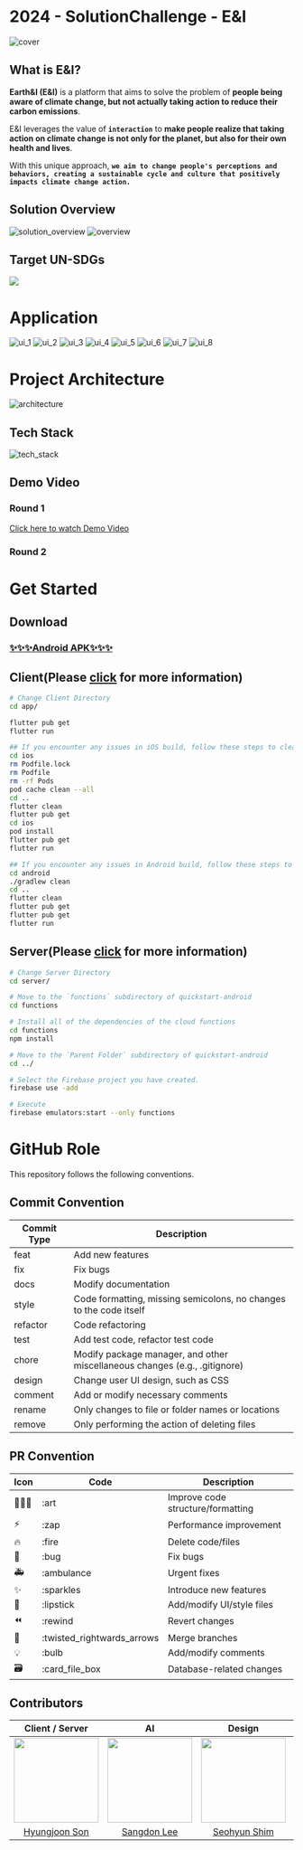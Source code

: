 # 2024 - SolutionChallenge - E&I

<img src="https://github.com/GDSC-DGU/2024-SolutionChallenge-EarthAndI/assets/59119468/73cd541e-80ac-445c-8e76-85d70be7998d" alt="cover"/>

## What is E&I?

**Earth&I (E&I)** is a platform that aims to solve the problem of **people being aware of climate change, but not actually taking action to reduce their carbon emissions**.

E&I leverages the value of **`interaction`** to **make people realize that taking action on climate change is not only for the planet, but also for their own health and lives**.

With this unique approach, **`we aim to change people's perceptions and behaviors, creating a sustainable cycle and culture that positively impacts climate change action.`**

## Solution Overview

<img src="https://github.com/GDSC-DGU/2024-SolutionChallenge-EarthAndI/assets/59119468/fd06c192-5d07-4fce-b84e-15290dc2364c" alt="solution_overview"/>
<img src="https://github.com/wonho1401/2024-SolutionChallenge-EarthAndI/assets/59119468/783d272d-0875-429d-8c6d-3abab9d98c7f" alt="overview"/>

## Target UN-SDGs
<img src="https://github.com/wonho1401/2024-SolutionChallenge-EarthAndI/assets/59119468/bd92ffe2-5872-4526-8139-be30883b05d1"/>

# Application
<img src="https://github.com/wonho1401/2024-SolutionChallenge-EarthAndI/assets/59119468/bb671842-654a-4fd1-b70b-c6348e895644" alt="ui_1"/>
<img src="https://github.com/wonho1401/2024-SolutionChallenge-EarthAndI/assets/59119468/7de8cf14-cf2e-45bf-bb40-0f29101e15f1" alt="ui_2"/>
<img src="https://github.com/wonho1401/2024-SolutionChallenge-EarthAndI/assets/59119468/d579897d-ba0a-4210-8962-24cfaa1b4839" alt="ui_3"/>
<img src="https://github.com/wonho1401/2024-SolutionChallenge-EarthAndI/assets/59119468/af550ede-75c2-467a-af74-9cf3024a46f2" alt="ui_4"/>
<img src="https://github.com/wonho1401/2024-SolutionChallenge-EarthAndI/assets/59119468/3ad8e984-afe3-4195-8857-281b23ac77ba" alt="ui_5"/>
<img src="https://github.com/wonho1401/2024-SolutionChallenge-EarthAndI/assets/59119468/52d6cd91-2da1-406a-beac-1878a0e67247" alt="ui_6"/>
<img src="https://github.com/wonho1401/2024-SolutionChallenge-EarthAndI/assets/59119468/3cf18f92-982b-4e4f-9096-105e5db0ee2f" alt="ui_7"/>
<img src="https://github.com/wonho1401/2024-SolutionChallenge-EarthAndI/assets/59119468/4d801501-f835-4ac4-a778-34343d08b9e5" alt="ui_8"/>


# Project Architecture

<img src="https://github.com/GDSC-DGU/2024-SolutionChallenge-EarthAndI/assets/59119468/254a7baa-dd20-474e-a14c-47d019236bfb" alt="architecture"/>

## Tech Stack

<img src="https://github.com/GDSC-DGU/2024-SolutionChallenge-EarthAndI/assets/59119468/56931d7d-d1e6-450b-b1d7-986ea132b739" alt="tech_stack"/>

## Demo Video

### Round 1

[Click here to watch Demo Video](https://www.youtube.com/watch?v=rcZhUAFW9DA)

### Round 2

<!-- Round 2 Youtube URL -->

# Get Started

## Download

### [✨✨✨Android APK✨✨✨](https://drive.google.com/file/d/1leHanZD8JeFUPxpcQTkvwWiW0yqamuIW/view?usp=sharing)

## Client(Please [click](/app/README.md) for more information)

```sh
# Change Client Directory
cd app/

flutter pub get
flutter run

## If you encounter any issues in iOS build, follow these steps to clean your build cache for iOS
cd ios
rm Podfile.lock
rm Podfile
rm -rf Pods
pod cache clean --all
cd ..
flutter clean
flutter pub get
cd ios
pod install
flutter pub get
flutter run

## If you encounter any issues in Android build, follow these steps to clean your build cache for Android
cd android
./gradlew clean
cd ..
flutter clean
flutter pub get
flutter pub get
flutter run
```

## Server(Please [click](/server/README.md) for more information)

```sh
# Change Server Directory
cd server/

# Move to the `functions` subdirectory of quickstart-android
cd functions

# Install all of the dependencies of the cloud functions
cd functions
npm install

# Move to the `Parent Folder` subdirectory of quickstart-android
cd ../

# Select the Firebase project you have created.
firebase use -add

# Execute
firebase emulators:start --only functions
```

# GitHub Role

This repository follows the following conventions.

## Commit Convention

| Commit Type | Description                                                                |
| ----------- | -------------------------------------------------------------------------- |
| feat        | Add new features                                                           |
| fix         | Fix bugs                                                                   |
| docs        | Modify documentation                                                       |
| style       | Code formatting, missing semicolons, no changes to the code itself         |
| refactor    | Code refactoring                                                           |
| test        | Add test code, refactor test code                                          |
| chore       | Modify package manager, and other miscellaneous changes (e.g., .gitignore) |
| design      | Change user UI design, such as CSS                                         |
| comment     | Add or modify necessary comments                                           |
| rename      | Only changes to file or folder names or locations                          |
| remove      | Only performing the action of deleting files                               |

## PR Convention

| Icon | Code                       | Description                       |
| ---- | -------------------------- | --------------------------------- |
| 🧑🏻‍🎨   | :art                       | Improve code structure/formatting |
| ⚡️  | :zap                       | Performance improvement           |
| 🔥   | :fire                      | Delete code/files                 |
| 🐛   | :bug                       | Fix bugs                          |
| 🚑   | :ambulance                 | Urgent fixes                      |
| ✨   | :sparkles                  | Introduce new features            |
| 💄   | :lipstick                  | Add/modify UI/style files         |
| ⏪   | :rewind                    | Revert changes                    |
| 🔀   | :twisted_rightwards_arrows | Merge branches                    |
| 💡   | :bulb                      | Add/modify comments               |
| 🗃    | :card_file_box             | Database-related changes          |

## Contributors

|                               Client / Server                                |                                      AI                                      |                                    Design                                     |                                    Client                                    |
| :--------------------------------------------------------------------------: | :--------------------------------------------------------------------------: | :---------------------------------------------------------------------------: | :--------------------------------------------------------------------------: |
| <img src="https://avatars.githubusercontent.com/u/62001944?v=4" width=150px> | <img src="https://avatars.githubusercontent.com/u/88819145?v=4" width=150px> | <img src="https://avatars.githubusercontent.com/u/117021241?v=4" width=150px> | <img src="https://avatars.githubusercontent.com/u/59119468?v=4" width=150px> |
|               [Hyungjoon Son](https://github.com/HyungJoonSon)               |                  [Sangdon Lee](https://github.com/leeideal)                  |                [Seohyun Shim](https://github.com/shimseohyun)                 |                 [Wonho Jeong](https://github.com/wonho1401)                  |
